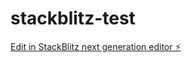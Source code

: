 # stackblitz-test

[Edit in StackBlitz next generation editor ⚡️](https://stackblitz.com/~/github.com/ceverex/stackblitz-test)
